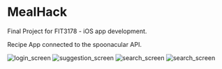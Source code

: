 # MealHack

Final Project for FIT3178 - iOS app development.

Recipe App connected to the spoonacular API.

![login_screen](https://imgur.com/a/0I8dFU6.jpg)
![suggestion_screen](https://imgur.com/a/aHGjKQA.jpg)
![search_screen](https://imgur.com/a/tv1iNuO.jpg)
![search_screen](https://imgur.com/a/IohrA1B.jpg)
